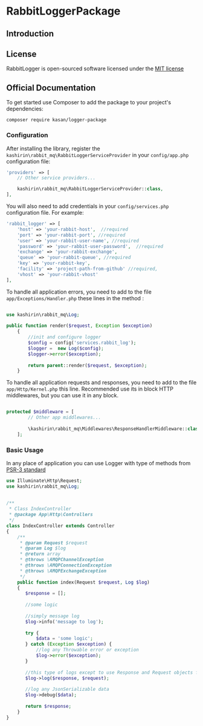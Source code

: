 # RabbitLoggerPackage

## Introduction


## License

RabbitLogger is open-sourced software licensed under the [MIT license](http://opensource.org/licenses/MIT)

## Official Documentation

To get started use Composer to add the package to your project's dependencies:

    composer require kasan/logger-package

### Configuration

After installing the library, register the `kashirin\rabbit_mq\RabbitLoggerServiceProvider` in your `config/app.php` configuration file:

```php
'providers' => [
    // Other service providers...

    kashirin\rabbit_mq\RabbitLoggerServiceProvider::class,
],
```

You will also need to add credentials in your `config/services.php` configuration file. For example:

```php
'rabbit_logger' => [
    'host' => 'your-rabbit-host',  //required
    'port' => 'your-rabbit-port', //required
    'user' => 'your-rabbit-user-name', //required
    'password' => 'your-rabbit-user-password',  //required
    'exchange' => 'your-rabbit-exchange',
    'queue' => 'your-rabbit-queue', //required
    'key' => 'your-rabbit-key',
    'facility' => 'project-path-from-github' //required,
    'vhost' => 'your-rabbit-vhost'
],
```


To handle all application errors, you need to add to the file `app/Exceptions/Handler.php` these lines in the method :

```php

use kashirin\rabbit_mq\Log;
    
public function render($request, Exception $exception)
    {
        //init and configure logger
        $config = config('services.rabbit_log');
        $logger =  new Log($config);
        $logger->error($exception);
        
        return parent::render($request, $exception);
    }

```

To handle all application requests and responses, you need to add to the file `app/Http/Kernel.php` this line. Recommended use its in block HTTP middlewares, but you can use it in any block.

```php

protected $middleware = [
        // Other app middlewares...
        
        \kashirin\rabbit_mq\Middlewares\ResponseHandlerMiddleware::class,
    ];

```

### Basic Usage

In any place of application you can use Logger with type of methods from [PSR-3 standard](https://www.php-fig.org/psr/psr-3/)

```php
use Illuminate\Http\Request;
use kashirin\rabbit_mq\Log;
    
        
/**
 * Class IndexController
 * @package App\Http\Controllers
 */
class IndexController extends Controller
{
    /**
     * @param Request $request
     * @param Log $log
     * @return array
     * @throws \AMQPChannelException
     * @throws \AMQPConnectionException
     * @throws \AMQPExchangeException
     */
    public function index(Request $request, Log $log)
    {
       $response = [];
       
       //some logic
        
       //simply message log
       $log->info('message to log');
        
       try {
           $data = 'some logic';
       } catch (Exception $exception) {
           //log any Throwable error or exception
           $log->error($exception);
       }
    
       //this type of logs except to use Response and Request objects from Laravel. Used in middleware.
       $log->log($response, $request);
    
       //log any JsonSerializable data
       $log->debug($data);
    
       return $response;
    }
} 
```

